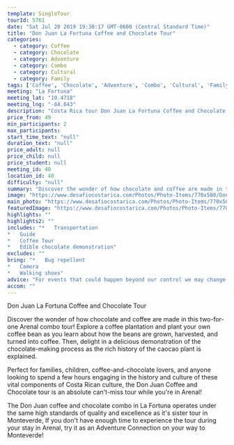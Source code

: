 ```yaml
---
template: SingleTour
tourId: 5761
date: "Sat Jul 20 2019 19:30:17 GMT-0600 (Central Standard Time)"
title: "Don Juan La Fortuna Coffee and Chocolate Tour"
categories: 
  - category: Coffee
  - category: Chocolate
  - category: Adventure
  - category: Combo
  - category: Cultural
  - category: Family
tags: ['Coffee', 'Chocolate', 'Adventure', 'Combo', 'Cultural', 'Family']
meeting: "La Fortuna"
meeting_lat: "10.4718"
meeting_lng: "-84.643"
description: "Costa Rica tour Don Juan La Fortuna Coffee and Chocolate Tour, id 5761"
price_from: 49
min_participants: 2
max_participants: 
start_time_text: "null"
duration_text: "null"
price_adult: null
price_child: null
price_student: null
meeting_id: 40
location_id: 40
difficulty: "null"
summary: "Discover the wonder of how chocolate and coffee are made in this two-for-one Arenal Combo tour! Explore a coffee plantation and plant your own coffee bean as you learn about how the beans are grown, harvested, and become coffee. Have a delicious demonstration of the chocolate-making process as the rich history of the caocao plant is explained."
image: "https://www.desafiocostarica.com/Photos/Photo-Items/770x500/Don-Juan-La-Fortuna-Coffee-and-Chocolate-Tour-1504725564.jpg"
main_photo: "https://www.desafiocostarica.com/Photos/Photo-Items/770x500/Don-Juan-La-Fortuna-Coffee-and-Chocolate-Tour-1504725564.jpg"
featuredImage: "https://www.desafiocostarica.com/Photos/Photo-Items/770x500/Don-Juan-La-Fortuna-Coffee-and-Chocolate-Tour-1504725564.jpg"
highlights: ""
highlights2: ""
includes: "*   Transportation
*   Guide
*   Coffee Tour
*   Edible chocolate demonstration"
excludes: ""
bring: "*   Bug repellent
*   Camera
*   Walking shoes"
advice: "For events that could happen beyond our control we may change to a more-suitable tour with an equal or similar adventure-appeal or offer other tour options so you don't miss out on a fun day in Costa Rica. We reserve the right to cancel a trip due to unfavorable conditions & will only run a tour according to our policies. Full refund is given if (on rare occasion) no tour is run.NOTE: We have an extra transport charge for hotels outside of our normal pick-up"
accom: ""
---
```

Don Juan La Fortuna Coffee and Chocolate Tour

Discover the wonder of how chocolate and coffee are made in this two-for-one Arenal combo tour! Explore a coffee plantation and plant your own coffee bean as you learn about how the beans are grown, harvested, and turned into coffee. Then, delight in a delicious demonstration of the chocolate-making process as the rich history of the caocao plant is explained.

Perfect for families, children, coffee-and-chocolate lovers, and anyone looking to spend a few hours engaging in the history and culture of these vital components of Costa Rican culture, the Don Juan Coffee and Chocolate tour is an absolute can't-miss tour while you're in Arenal!

The Don Juan coffee and chocolate combo in La Fortuna operates under the same high standards of quality and excellence as it's sister tour in Monteverde, If you don't have enough time to experience the tour during your stay in Arenal, try it as an Adventure Connection on your way to Monteverde!